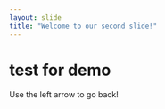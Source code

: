 ```yaml
---
layout: slide
title: "Welcome to our second slide!"
---
```

<h1> test for demo </h1> 
Use the left arrow to go back!
